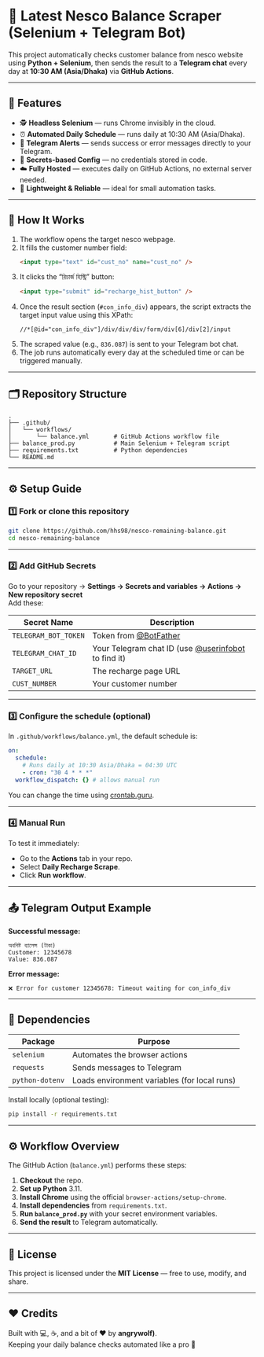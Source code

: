 # 🔄 Latest Nesco Balance Scraper (Selenium + Telegram Bot)

This project automatically checks customer balance from nesco website using **Python + Selenium**, then sends the result to a **Telegram chat** every day at **10:30 AM (Asia/Dhaka)** via **GitHub Actions**.

---

## 🚀 Features

- 🕵️ **Headless Selenium** — runs Chrome invisibly in the cloud.
- ⏰ **Automated Daily Schedule** — runs daily at 10:30 AM (Asia/Dhaka).
- 📩 **Telegram Alerts** — sends success or error messages directly to your Telegram.
- 🔐 **Secrets-based Config** — no credentials stored in code.
- ☁️ **Fully Hosted** — executes daily on GitHub Actions, no external server needed.
- 💾 **Lightweight & Reliable** — ideal for small automation tasks.

---

## 🧩 How It Works

1. The workflow opens the target nesco webpage.
2. It fills the customer number field:
   ```html
   <input type="text" id="cust_no" name="cust_no" />
   ```
3. It clicks the “রিচার্জ হিস্ট্রি” button:
   ```html
   <input type="submit" id="recharge_hist_button" />
   ```
4. Once the result section (`#con_info_div`) appears, the script extracts the target input value using this XPath:
   ```xpath
   //*[@id="con_info_div"]/div/div/div/form/div[6]/div[2]/input
   ```
5. The scraped value (e.g., `836.087`) is sent to your Telegram bot chat.
6. The job runs automatically every day at the scheduled time or can be triggered manually.

---

## 🗂️ Repository Structure

```
.
├── .github/
│   └── workflows/
│       └── balance.yml       # GitHub Actions workflow file
├── balance_prod.py           # Main Selenium + Telegram script
├── requirements.txt          # Python dependencies
└── README.md
```

---

## ⚙️ Setup Guide

### 1️⃣ Fork or clone this repository

```bash
git clone https://github.com/hhs98/nesco-remaining-balance.git
cd nesco-remaining-balance
```

---

### 2️⃣ Add GitHub Secrets

Go to your repository → **Settings → Secrets and variables → Actions → New repository secret**  
Add these:

| Secret Name          | Description                                                                     |
| -------------------- | ------------------------------------------------------------------------------- |
| `TELEGRAM_BOT_TOKEN` | Token from [@BotFather](https://t.me/BotFather)                                 |
| `TELEGRAM_CHAT_ID`   | Your Telegram chat ID (use [@userinfobot](https://t.me/userinfobot) to find it) |
| `TARGET_URL`         | The recharge page URL                                                           |
| `CUST_NUMBER`        | Your customer number                                                            |

---

### 3️⃣ Configure the schedule (optional)

In `.github/workflows/balance.yml`, the default schedule is:

```yaml
on:
  schedule:
    # Runs daily at 10:30 Asia/Dhaka = 04:30 UTC
    - cron: "30 4 * * *"
  workflow_dispatch: {} # allows manual run
```

You can change the time using [crontab.guru](https://crontab.guru).

---

### 4️⃣ Manual Run

To test it immediately:

- Go to the **Actions** tab in your repo.
- Select **Daily Recharge Scrape**.
- Click **Run workflow**.

---

## 📤 Telegram Output Example

**Successful message:**

```
অবশিষ্ট ব্যালেন্স (টাকা)
Customer: 12345678
Value: 836.087
```

**Error message:**

```
❌ Error for customer 12345678: Timeout waiting for con_info_div
```

---

## 🧰 Dependencies

| Package         | Purpose                                      |
| --------------- | -------------------------------------------- |
| `selenium`      | Automates the browser actions                |
| `requests`      | Sends messages to Telegram                   |
| `python-dotenv` | Loads environment variables (for local runs) |

Install locally (optional testing):

```bash
pip install -r requirements.txt
```

---

## ⚙️ Workflow Overview

The GitHub Action (`balance.yml`) performs these steps:

1. **Checkout** the repo.
2. **Set up Python** 3.11.
3. **Install Chrome** using the official `browser-actions/setup-chrome`.
4. **Install dependencies** from `requirements.txt`.
5. **Run `balance_prod.py`** with your secret environment variables.
6. **Send the result** to Telegram automatically.

---

## 🧾 License

This project is licensed under the **MIT License** — free to use, modify, and share.

---

## ❤️ Credits

Built with 💻, ☕, and a bit of ❤️ by **angrywolf)**.  
Keeping your daily balance checks automated like a pro 🚀
